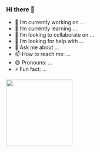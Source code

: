 ### Hi there 👋

- 🔭 I’m currently working on ...
- 🌱 I’m currently learning ...
- 👯 I’m looking to collaborate on ...
- 🤔 I’m looking for help with ...
- 💬 Ask me about ...
- 📫 How to reach me: ...
- 😄 Pronouns: ...
- ⚡ Fun fact: ...

<div>
  <a href = "https://github.com/Davescp">
  <img height = "180em" src="https://github-readme-stats.vercel.app/api?username=Davescp&show_icons=True&theme=dracula&include_all_comits=True&count_private=True/>
  <img height = "180em" src="https://github-readme-stats.vercel.app/api/top-langs/?username=anuraghazra&layout=compact&langs_count=16&theme=dracula"/>
</div>
